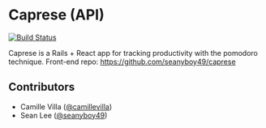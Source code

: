 # Caprese (API)

[![Build Status](https://travis-ci.org/camillevilla/caprese_api.svg?branch=master)](https://travis-ci.org/camillevilla/caprese_api)

Caprese is a Rails + React app for tracking productivity with the pomodoro technique. 
Front-end repo: https://github.com/seanyboy49/caprese

## Contributors
- Camille Villa ([@camillevilla](https://github.com/camillevilla))
- Sean Lee ([@seanyboy49](https://github.com/seanyboy49))
